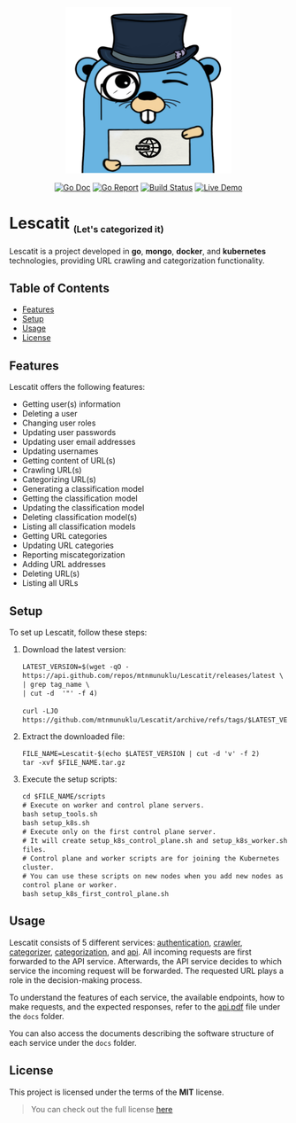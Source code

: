 <p align="center">
  <img width="300" height="300" src="images/logo.svg">
</p>

<p align="center">
<a href="https://pkg.go.dev/github.com/mtnmunuklu/lescatit"><img src="https://img.shields.io/badge/%F0%9F%93%9A%20godoc-pkg-informational.svg" alt="Go Doc"></a> <a href="https://goreportcard.com/report/github.com/mtnmunuklu/lescatit"><img src="https://img.shields.io/badge/%F0%9F%93%9D%20goreport-A+-success.svg" alt="Go Report"></a> <a href="https://travis-ci.com/"><img src="https://img.shields.io/badge/%E2%9A%99%20build-X-success.svg" alt="Build Status"></a> <a href="https://lescatit.com/"><img src="https://img.shields.io/badge/%F0%9F%93%BD%20demo-online-red.svg" alt="Live Demo"></a>
</p>

# Lescatit <sub><small><small>(Let's categorized it)</small></small></sub>

Lescatit is a project developed in **go**, **mongo**, **docker**, and **kubernetes** technologies, providing URL crawling and categorization functionality.

## Table of Contents

* [Features](#features)
* [Setup](#setup)
* [Usage](#usage)
* [License](#license)

## Features

Lescatit offers the following features:

* Getting user(s) information
* Deleting a user
* Changing user roles
* Updating user passwords
* Updating user email addresses
* Updating usernames
* Getting content of URL(s)
* Crawling URL(s)
* Categorizing URL(s)
* Generating a classification model
* Getting the classification model
* Updating the classification model
* Deleting classification model(s)
* Listing all classification models
* Getting URL categories
* Updating URL categories
* Reporting miscategorization
* Adding URL addresses
* Deleting URL(s)
* Listing all URLs

## Setup

To set up Lescatit, follow these steps:

1. Download the latest version:

    ```
    LATEST_VERSION=$(wget -qO - https://api.github.com/repos/mtnmunuklu/Lescatit/releases/latest \
    | grep tag_name \
    | cut -d  '"' -f 4)

    curl -LJO https://github.com/mtnmunuklu/Lescatit/archive/refs/tags/$LATEST_VERSION.tar.gz
    ```

2. Extract the downloaded file:

    ```
    FILE_NAME=Lescatit-$(echo $LATEST_VERSION | cut -d 'v' -f 2)
    tar -xvf $FILE_NAME.tar.gz
    ```

3. Execute the setup scripts:

    ```
    cd $FILE_NAME/scripts
    # Execute on worker and control plane servers.
    bash setup_tools.sh
    bash setup_k8s.sh
    # Execute only on the first control plane server.
    # It will create setup_k8s_control_plane.sh and setup_k8s_worker.sh files.
    # Control plane and worker scripts are for joining the Kubernetes cluster.
    # You can use these scripts on new nodes when you add new nodes as control plane or worker.
    bash setup_k8s_first_control_plane.sh
    ```

## Usage

Lescatit consists of 5 different services: [authentication](https://github.com/mtnmunuklu/Lescatit/blob/main/authentication), [crawler](https://github.com/mtnmunuklu/Lescatit/blob/main/crawler), [categorizer](https://github.com/mtnmunuklu/Lescatit/blob/main/categorizer), [categorization](https://github.com/mtnmunuklu/Lescatit/blob/main/categorization), and [api](https://github.com/mtnmunuklu/Lescatit/blob/main/api). All incoming requests are first forwarded to the API service. Afterwards, the API service decides to which service the incoming request will be forwarded. The requested URL plays a role in the decision-making process.

To understand the features of each service, the available endpoints, how to make requests, and the expected responses, refer to the [api.pdf](https://github.com/mtnmunuklu/Lescatit/blob/main/docs/api/api.pdf) file under the `docs` folder.

You can also access the documents describing the software structure of each service under the `docs` folder.

## License

This project is licensed under the terms of the **MIT** license.
>You can check out the full license [here](https://github.com/mtnmunuklu/Lescatit/blob/main/LICENSE)